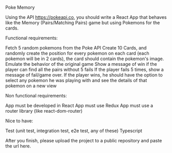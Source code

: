 Poke Memory

Using the API https://pokeapi.co, you should write a React App that behaves like the Memory (Pairs/Matching Pairs) game but using Pokemons for the cards.


Functional requirements:

Fetch 5 random pokemons from the Poke API
Create 10 Cards, and randomly create the position for every pokemon on each card (each pokemon will be in 2 cards), the card should contain the pokemon's image.
Emulate the behavior of the original game
Show a message of win if the player can find all the pairs without 5 fails
If the player fails 5 times, show a message of fail/game over.
If the player wins, he should have the option to select any pokemon he was playing with and see the details of that pokemon on a new view


Non functional requirements:

App must be developed in React
App must use Redux
App must use a router library (like react-dom-router)


Nice to have:

Test (unit test, integration test, e2e test, any of these)
Typescript


After you finish, please upload the project to a public repository and paste the url here.